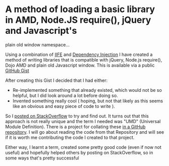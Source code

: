 # A method of loading a basic library in AMD, Node.JS require(), jQuery and Javascript's


plain old window namespace...

Using a combination of [IIFE](http://benalman.com/news/2010/11/immediately-invoked-function-expression/) and [Dependency Injection](http://en.wikipedia.org/wiki/Dependency_injection) I have created a method of writing libraries that is compatible with jQuery, Node.js require(), Dojo AMD and plain old Javascript window. This is available via a public [GitHub Gist](https://gist.github.com/forbesmyester/5293746)

After creating this Gist I decided that I had either:

- Re-implemented something that already existed, which would not be so helpful, but I did look around a lot before doing so.
- Invented something really cool ( hoping, but not that likely as this seems like an obvious and easy piece of code to write ).

So I [posted on StackOverflow](http://stackoverflow.com/questions/15815460/is-there-already-pre-existing-code-for-supporting-dojo-amd-nodejs-require-and-b) to try and find out. It turns out that this approach is not really unique and the term I needed was "UMD" (Universal Module Definition). There is a project for collating these [in a GitHub repository](https://github.com/umdjs/umd). I will go about reading the code from that Repository and will see if it is worth me contributing the code I created to that project.

Either way, I learnt a term, created some pretty good code (even if now not useful) and hopefully helped others by posting on StackOverflow, so in some ways that's pretty successful


